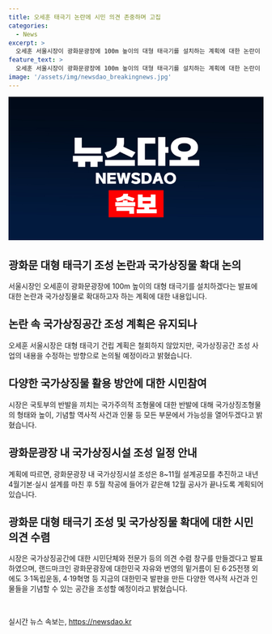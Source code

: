 ```yaml
---
title: 오세훈 태극기 논란에 시민 의견 존중하며 고집
categories:
  - News
excerpt: >
  오세훈 서울시장이 광화문광장에 100m 높이의 대형 태극기를 설치하는 계획에 대한 논란이 계속되는 가운데, 시장은 태극기 설치를 철회하지는 않고 국가상징공간 조성 계획을 수정할 예정이라 밝혔다. 국가상징물로 태극기 외에도 무궁화꽃 등을 활용할 수 있다는 입장을 전하며, 국민의 다양한 의견을 수렴하여 국가상징공간을 의미 있는 장소로 조성할 것이라고 강조했다. 디자인 및 규모는 향후 자문기구와 협의를 통해 결정될 예정이다. 
feature_text: >
  오세훈 서울시장이 광화문광장에 100m 높이의 대형 태극기를 설치하는 계획에 대한 논란이 계속되는 가운데, 시장은 태극기 설치를 철회하지는 않고 국가상징공간 조성 계획을 수정할 예정이라 밝혔다. 국가상징물로 태극기 외에도 무궁화꽃 등을 활용할 수 있다는 입장을 전하며, 국민의 다양한 의견을 수렴하여 국가상징공간을 의미 있는 장소로 조성할 것이라고 강조했다. 디자인 및 규모는 향후 자문기구와 협의를 통해 결정될 예정이다. 
image: '/assets/img/newsdao_breakingnews.jpg'
---
```


<p><img src="/assets/img/newsdao_breakingnews.jpg" alt="ontimetimes 속보" /></p>

<h2 data-ke-size="size26"><b>광화문 대형 태극기 조성 논란과 국가상징물 확대 논의</b></h2>

<p data-ke-size="size16">서울시장인 오세훈이 광화문광장에 100m 높이의 대형 태극기를 설치하겠다는 발표에 대한 논란과 국가상징물로 확대하고자 하는 계획에 대한 내용입니다.</p>

<h2 data-ke-size="size26"><b>논란 속 국가상징공간 조성 계획은 유지되나</b></h2>

<p data-ke-size="size16">오세훈 서울시장은 대형 태극기 건립 계획은 철회하지 않았지만, 국가상징공간 조성 사업의 내용을 수정하는 방향으로 논의될 예정이라고 밝혔습니다.</p>

<h2 data-ke-size="size26"><b>다양한 국가상징물 활용 방안에 대한 시민참여</b></h2>

<p data-ke-size="size16">시장은 국토부의 반발을 끼치는 국가주의적 조형물에 대한 반발에 대해 국가상징조형물의 형태와 높이, 기념할 역사적 사건과 인물 등 모든 부문에서 가능성을 열어두겠다고 밝혔습니다.</p>

<h2 data-ke-size="size26"><b>광화문광장 내 국가상징시설 조성 일정 안내</b></h2>

<p data-ke-size="size16">계획에 따르면, 광화문광장 내 국가상징시설 조성은 8~11월 설계공모를 추진하고 내년 4월기본·실시 설계를 마친 후 5월 착공에 들어가 같은해 12월 공사가 끝나도록 계획되어 있습니다.</p>

<h2 data-ke-size="size26"><b>광화문 대형 태극기 조성 및 국가상징물 확대에 대한 시민 의견 수렴</b></h2>

<p data-ke-size="size16">시장은 국가상징공간에 대한 시민단체와 전문가 등의 의견 수렴 창구를 만들겠다고 발표하였으며, 랜드마크인 광화문광장에 대한민국 자유와 번영의 밑거름이 된 6·25전쟁 외에도 3·1독립운동, 4·19혁명 등 지금의 대한민국 발판을 만든 다양한 역사적 사건과 인물들을 기념할 수 있는 공간을 조성할 예정이라고 밝혔습니다.</p>

<p data-ke-size="size16">&nbsp;</p>
실시간 뉴스 속보는, <a href="https://newsdao.kr" rel="dofollow">https://newsdao.kr</a>


